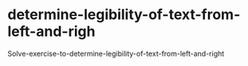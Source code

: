 # determine-legibility-of-text-from-left-and-righ
Solve-exercise-to-determine-legibility-of-text-from-left-and-right

